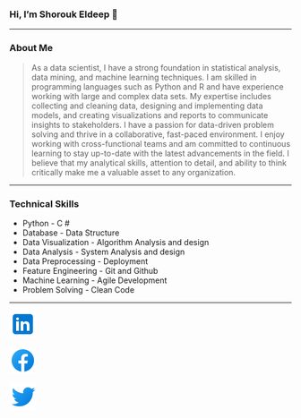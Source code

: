 ### Hi, I’m Shorouk Eldeep 👋

___

### About Me
> As a data scientist, I have a strong foundation in statistical analysis, data mining, and machine learning techniques. I am skilled in programming languages such as Python and R and have experience working with large and complex data sets. My expertise includes collecting and cleaning data, designing and implementing data models, and creating visualizations and reports to communicate insights to stakeholders. I have a passion for data-driven problem solving and thrive in a collaborative, fast-paced environment. I enjoy working with cross-functional teams and am committed to continuous learning to stay up-to-date with the latest advancements in the field. I believe that my analytical skills, attention to detail, and ability to think critically make me a valuable asset to any organization.

___

### Technical Skills
-	Python                                    - C #                         
-	Database                                  - Data Structure
-	Data Visualization                        - Algorithm Analysis and design
-	Data Analysis                             - System Analysis and design
-	Data Preprocessing                        - Deployment
-	Feature Engineering                       - Git and Github
-	Machine Learning                          - Agile Development
-	Problem Solving                           - Clean Code

___

[![LinkedIn](icons/icons8-linkedin-48.png)](https://www.linkedin.com/in/shorouk-elsayed-eldeep-8373881b8/)


[![Facebook](icons/icons8-facebook-48.png)](https://www.facebook.com/ahmed.eldeep.35513?mibextid=LQQJ4d)


[![twitter](icons/icons8-twitter-48.png)](https://twitter.com/Shorouk_balena)



